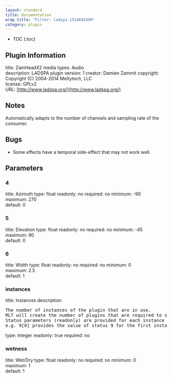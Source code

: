 ```yaml
---
layout: standard
title: Documentation
wrap_title: "Filter: ladspa.1514685490"
category: plugin
---
```

* TOC
{:toc}

## Plugin Information

title: ZamHeadX2
media types:
Audio  
description: LADSPA plugin
version: 1
creator: Damien Zammit
copyright: Copyright (C) 2004-2014 Meltytech, LLC  
license: GPLv2  
URL: [http://www.ladspa.org/](http://www.ladspa.org/)  

## Notes

Automatically adapts to the number of channels and sampling rate of the consumer.

## Bugs

* Some effects have a temporal side-effect that may not work well.


## Parameters

### 4

title: Azimuth  type: float
readonly: no
required: no
minimum: -90  
maximum: 270  
default: 0  

### 5

title: Elevation  type: float
readonly: no
required: no
minimum: -45  
maximum: 90  
default: 0  

### 6

title: Width  type: float
readonly: no
required: no
minimum: 0  
maximum: 2.5  
default: 1  

### instances

title: Instances  description:
<pre>
The number of instances of the plugin that are in use.
MLT will create the number of plugins that are required to support the number of audio channels.
Status parameters (readonly) are provided for each instance and are accessed by specifying the instance number after the identifier (starting at zero).
e.g. 9[0] provides the value of status 9 for the first instance.
</pre>
type: integer
readonly: true
required: no

### wetness

title: Wet/Dry  type: float
readonly: no
required: no
minimum: 0  
maximum: 1  
default: 1  

